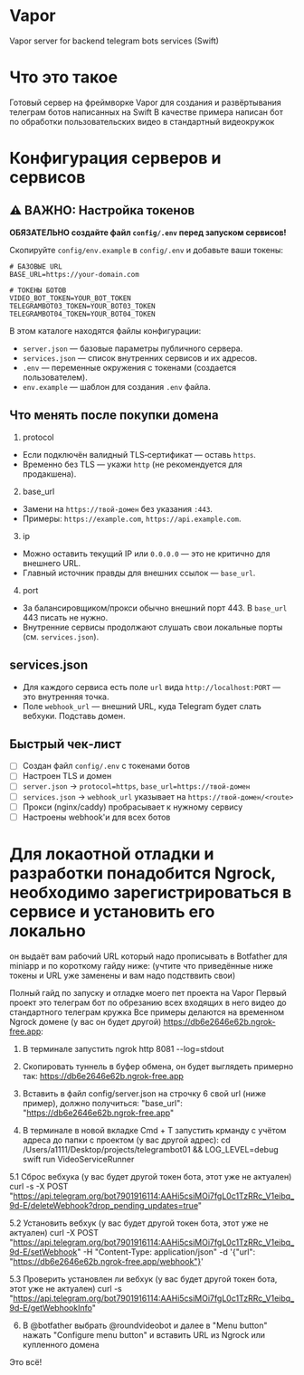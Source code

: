 # Vapor
Vapor server for backend telegram bots services (Swift)

# Что это такое
Готовый сервер на фреймворке Vapor для создания и развёртывания телеграм ботов написанных на Swift
В качестве примера написан бот по обработки пользовательских видео в стандартный видеокружок

# Конфигурация серверов и сервисов

## ⚠️ ВАЖНО: Настройка токенов

**ОБЯЗАТЕЛЬНО создайте файл `config/.env` перед запуском сервисов!**

Скопируйте `config/env.example` в `config/.env` и добавьте ваши токены:

```env
# БАЗОВЫЕ URL
BASE_URL=https://your-domain.com

# ТОКЕНЫ БОТОВ
VIDEO_BOT_TOKEN=YOUR_BOT_TOKEN
TELEGRAMBOT03_TOKEN=YOUR_BOT03_TOKEN
TELEGRAMBOT04_TOKEN=YOUR_BOT04_TOKEN
```

В этом каталоге находятся файлы конфигурации:
- `server.json` — базовые параметры публичного сервера.
- `services.json` — список внутренних сервисов и их адресов.
- `.env` — переменные окружения с токенами (создается пользователем).
- `env.example` — шаблон для создания `.env` файла.

## Что менять после покупки домена

1) protocol
- Если подключён валидный TLS‑сертификат — оставь `https`.
- Временно без TLS — укажи `http` (не рекомендуется для продакшена).

2) base_url
- Замени на `https://твой-домен` без указания `:443`.
- Примеры: `https://example.com`, `https://api.example.com`.

3) ip
- Можно оставить текущий IP или `0.0.0.0` — это не критично для внешнего URL.
- Главный источник правды для внешних ссылок — `base_url`.

4) port
- За балансировщиком/прокси обычно внешний порт 443. В `base_url` 443 писать не нужно.
- Внутренние сервисы продолжают слушать свои локальные порты (см. `services.json`).

## services.json
- Для каждого сервиса есть поле `url` вида `http://localhost:PORT` — это внутренняя точка.
- Поле `webhook_url` — внешний URL, куда Telegram будет слать вебхуки. Подставь домен.

## Быстрый чек‑лист
- [ ] Создан файл `config/.env` с токенами ботов
- [ ] Настроен TLS и домен
- [ ] `server.json` → `protocol=https`, `base_url=https://твой-домен`
- [ ] `services.json` → `webhook_url` указывает на `https://твой-домен/<route>`
- [ ] Прокси (nginx/caddy) пробрасывает к нужному сервису
- [ ] Настроены webhook'и для всех ботов

# Для локаотной отладки и разработки понадобится Ngrock, необходимо зарегистрироваться в сервисе и установить его локально
он выдаёт вам рабочий URL который надо прописывать в Botfather для miniapp и по короткому гайду ниже:
(учтите что приведённые ниже токены и URL уже заменены и вам надо подстввить свои)

Полный гайд по запуску и отладке моего пет проекта на Vapor
Первый проект это телеграм бот по обрезанию всех входящих в него видео до стандартного телеграм кружка
Все примеры делаются на временном Ngrock домене (у вас он будет другой) https://db6e2646e62b.ngrok-free.app:

1. В терминале запустить 
ngrok http 8081 --log=stdout

2. Скопировать туннель в буфер обмена, он будет выглядеть примерно так:
https://db6e2646e62b.ngrok-free.app

3. Вставить в файл config/server.json на строчку 6 свой url (ниже пример), должно получиться:
    "base_url": "https://db6e2646e62b.ngrok-free.app"

4. В терминале в новой вкладке Cmd + T запустить крманду с учётом адреса до папки с проектом (у вас другой адрес):
cd /Users/a1111/Desktop/projects/telegrambot01 && LOG_LEVEL=debug swift run VideoServiceRunner

5.1 Сброс вебхука (у вас будет другой токен бота, этот уже не актуален)
curl -s -X POST "https://api.telegram.org/bot7901916114:AAHi5csiMOi7fgL0c1TzRRc_V1eibq_9d-E/deleteWebhook?drop_pending_updates=true"

5.2 Установить вебхук (у вас будет другой токен бота, этот уже не актуален)
curl -X POST "https://api.telegram.org/bot7901916114:AAHi5csiMOi7fgL0c1TzRRc_V1eibq_9d-E/setWebhook" -H "Content-Type: application/json" -d '{"url": "https://db6e2646e62b.ngrok-free.app/webhook"}'

5.3 Проверить установлен ли вебхук (у вас будет другой токен бота, этот уже не актуален)
curl -s "https://api.telegram.org/bot7901916114:AAHi5csiMOi7fgL0c1TzRRc_V1eibq_9d-E/getWebhookInfo"


6. В @botfather выбрать @roundvideobot и далее в "Menu button" нажать "Configure menu button" и вставить URL из Ngrock или купленного домена

Это всё!

